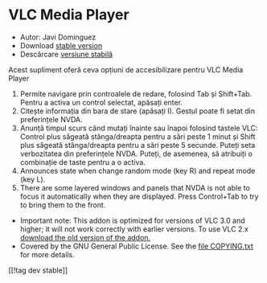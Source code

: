# VLC Media Player #

* Autor: Javi Dominguez
* Download [stable version][2]
* Descărcare [versiune stabilă][3]

Acest supliment oferă ceva opțiuni de accesibilizare pentru VLC Media Player

1. Permite navigare prin controalele de redare, folosind Tab și
   Shift+Tab. Pentru a activa un control selectat, apăsați enter.
2. Citește informația din bara de stare (apăsați I). Gestul poate fi setat
   din preferințele NVDA.
3. Anunță timpul scurs când mutați înainte sau înapoi folosind tastele VLC:
   Control plus săgeată stânga/dreapta pentru a sări peste 1 minut și Shift
   plus săgeată stânga/dreapta pentru a sări peste 5 secunde. Puteți seta
   verbozitatea din preferințele NVDA. Puteți, de asemenea, să atribuiți o
   combinație de taste pentru a o activa.
4. Announces state when change random mode (key R) and repeat mode (key L).
5. There are some layered windows and panels that NVDA is not able to focus
   it automatically when they are displayed. Press Control+Tab to try to
   bring them to the front.

* Important note: This addon is optimized for versions of VLC 3.0 and
  higher; it will not work correctly with earlier versions. To use VLC 2.x
  [download the old version of the addon.][1]
* Covered by the GNU General Public License. See the [file
  COPYING.txt](https://github.com/javidominguez/VLC/blob/master/COPYING.txt)
  for more details.

[[!tag dev stable]]

[1]: https://addons.nvda-project.org/files/get.php?file=vlc

[2]: https://addons.nvda-project.org/files/get.php?file=vlc-18

[3]: https://addons.nvda-project.org/files/get.php?file=vlc-dev
